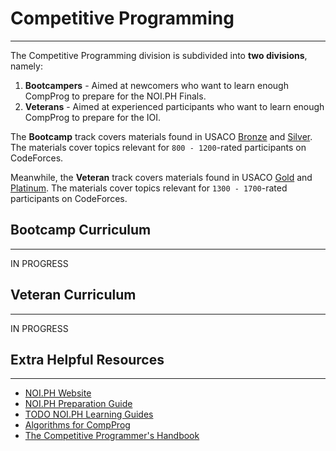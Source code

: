 # Competitive Programming

---

The Competitive Programming division is subdivided into **two divisions**, namely:
1. **Bootcampers** - Aimed at newcomers who want to learn enough CompProg to prepare for the NOI.PH Finals.
2. **Veterans** - Aimed at experienced participants who want to learn enough CompProg to prepare for the IOI.

The **Bootcamp** track covers materials found in USACO [Bronze](https://usaco.guide/bronze) and [Silver](https://usaco.guide/silver).
The materials cover topics relevant for `800 - 1200`-rated participants on CodeForces.

Meanwhile, the **Veteran** track covers materials found in USACO [Gold](https://usaco.guide/gold) and [Platinum](https://usaco.guide/platinum).
The materials cover topics relevant for `1300 - 1700`-rated participants on CodeForces.

## Bootcamp Curriculum

---

IN PROGRESS


## Veteran Curriculum

---

IN PROGRESS

## Extra Helpful Resources

---

- [NOI.PH Website](https://noi.ph/)
- [NOI.PH Preparation Guide](https://noi.ph/prepare/)
- [TODO NOI.PH Learning Guides]()
- [Algorithms for CompProg](https://cp-algorithms.com/)
- [The Competitive Programmer's Handbook](https://cses.fi/book/book.pdf)